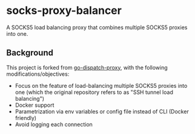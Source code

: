 # socks-proxy-balancer

A SOCKS5 load balancing proxy that combines multiple SOCKS5 proxies into one.

## Background

This project is forked from [go-dispatch-proxy](https://github.com/extremecoders-re/go-dispatch-proxy), with the following modifications/objectives:

- Focus on the feature of load-balancing multiple SOCKS5 proxies into one (which the original repository refers to as "SSH tunnel load balancing")
- Docker support
- Parametrization via env variables or config file instead of CLI (Docker friendly)
- Avoid logging each connection
